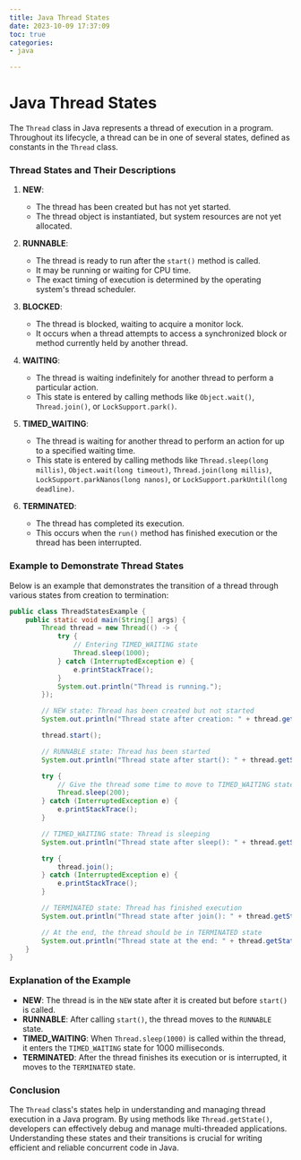 ```yaml
---
title: Java Thread States
date: 2023-10-09 17:37:09
toc: true  
categories:  
- java  

---
```


# Java Thread States

The `Thread` class in Java represents a thread of execution in a program. Throughout its lifecycle, a thread can be in one of several states, defined as constants in the `Thread` class.

### Thread States and Their Descriptions

1. **NEW**: 
   - The thread has been created but has not yet started.
   - The thread object is instantiated, but system resources are not yet allocated.

2. **RUNNABLE**: 
   - The thread is ready to run after the `start()` method is called.
   - It may be running or waiting for CPU time.
   - The exact timing of execution is determined by the operating system's thread scheduler.

3. **BLOCKED**: 
   - The thread is blocked, waiting to acquire a monitor lock.
   - It occurs when a thread attempts to access a synchronized block or method currently held by another thread.

4. **WAITING**: 
   - The thread is waiting indefinitely for another thread to perform a particular action.
   - This state is entered by calling methods like `Object.wait()`, `Thread.join()`, or `LockSupport.park()`.

5. **TIMED_WAITING**: 
   - The thread is waiting for another thread to perform an action for up to a specified waiting time.
   - This state is entered by calling methods like `Thread.sleep(long millis)`, `Object.wait(long timeout)`, `Thread.join(long millis)`, `LockSupport.parkNanos(long nanos)`, or `LockSupport.parkUntil(long deadline)`.

6. **TERMINATED**: 
   - The thread has completed its execution.
   - This occurs when the `run()` method has finished execution or the thread has been interrupted.

### Example to Demonstrate Thread States

Below is an example that demonstrates the transition of a thread through various states from creation to termination:

```java
public class ThreadStatesExample {
    public static void main(String[] args) {
        Thread thread = new Thread(() -> {
            try {
                // Entering TIMED_WAITING state
                Thread.sleep(1000);
            } catch (InterruptedException e) {
                e.printStackTrace();
            }
            System.out.println("Thread is running.");
        });

        // NEW state: Thread has been created but not started
        System.out.println("Thread state after creation: " + thread.getState());

        thread.start();

        // RUNNABLE state: Thread has been started
        System.out.println("Thread state after start(): " + thread.getState());

        try {
            // Give the thread some time to move to TIMED_WAITING state
            Thread.sleep(200);
        } catch (InterruptedException e) {
            e.printStackTrace();
        }

        // TIMED_WAITING state: Thread is sleeping
        System.out.println("Thread state after sleep(): " + thread.getState());

        try {
            thread.join();
        } catch (InterruptedException e) {
            e.printStackTrace();
        }

        // TERMINATED state: Thread has finished execution
        System.out.println("Thread state after join(): " + thread.getState());

        // At the end, the thread should be in TERMINATED state
        System.out.println("Thread state at the end: " + thread.getState());
    }
}
```

### Explanation of the Example

- **NEW**: The thread is in the `NEW` state after it is created but before `start()` is called.
- **RUNNABLE**: After calling `start()`, the thread moves to the `RUNNABLE` state.
- **TIMED_WAITING**: When `Thread.sleep(1000)` is called within the thread, it enters the `TIMED_WAITING` state for 1000 milliseconds.
- **TERMINATED**: After the thread finishes its execution or is interrupted, it moves to the `TERMINATED` state.

### Conclusion

The `Thread` class's states help in understanding and managing thread execution in a Java program. By using methods like `Thread.getState()`, developers can effectively debug and manage multi-threaded applications. Understanding these states and their transitions is crucial for writing efficient and reliable concurrent code in Java.